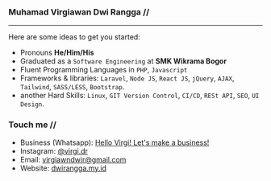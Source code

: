 ### Muhamad Virgiawan Dwi Rangga //
-----

Here are some ideas to get you started:
- Pronouns **He/Him/His**
- Graduated as a `Software Engineering` at **SMK Wikrama Bogor**
- Fluent Programming Languages in `PHP`, `Javascript`
- Frameworks & libraries: `Laravel`, `Node JS`, `React JS`, `jQuery`, `AJAX`, `Tailwind`, `SASS/LESS`, `Bootstrap`.
- another Hard Skills: `Linux`, `GIT Version Control`, `CI/CD`, `RESt API`, `SEO`, `UI Design`.

### Touch me //
- Business (Whatsapp): [Hello Virgi! Let's make a business!](wa.me/6281287188918?text=Hi%2C%20Virgi.%20Let's%20get%20a%20business%20with%20me!)
- Instagram: [@virgi.dr](https://www.instagram.com/virgi.dr/)
- Email: [virgiawndwir@gmail.com](mailto:virgiawndwir@gmail.com)
- Website: [dwirangga.my.id](https://www.dwirangga.my.id)
